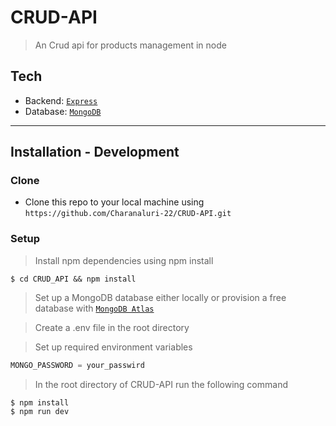 
# CRUD-API 

> An Crud api for products management in node 

## Tech
- Backend: <a href="https://github.com/expressjs/express">`Express`</a>
- Database: <a href="https://github.com/Automattic/mongoose">`MongoDB`</a>
---

## Installation - Development

### Clone

- Clone this repo to your local machine using `https://github.com/Charanaluri-22/CRUD-API.git`

### Setup

> Install npm dependencies using npm install

```shell
$ cd CRUD_API && npm install 
```

> Set up a MongoDB database either locally or provision a free database with <a href='https://www.mongodb.com/cloud/atlas'>`MongoDB Atlas`</a>

> Create a .env file in the root directory

> Set up required environment variables
```javascript
MONGO_PASSWORD = your_passwird
```

> In the root directory of  CRUD-API run  the following command

```shell
$ npm install 
$ npm run dev  
```



